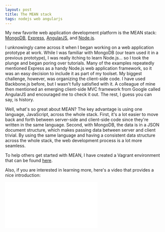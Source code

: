 ```yaml
---
layout: post
title: The MEAN stack
tags: nodejs web angularjs
---
```


My new favorite web application development platform is the MEAN stack: <a href="http://www.mongodb.org">MongoDB</a>, <a href="http://expressjs.com">Express</a>, <a href="http://angularjs.org">AngularJS</a>, and <a href="http://nodejs.org">Node.js</a>.

I unknowingly came across it when I began working on a web application prototype at work. While I was familiar with MongoDB (our team used it in a previous prototype), I was really itching to learn Node.js... so I took the plunge and began poring over tutorials. Many of the examples repeatedly mentioned Express as a handy Node.js web application framework, so it was an easy decision to include it as part of my toolset. My biggest challenge, however, was organizing the client-side code. I have used Backbone.js before, but I wasn't fully satisfied with it. A colleague of mine then mentioned an emerging client-side MVC framework from Google called AngularJS and encouraged me to check it out. The rest, I guess you can say, is history.

Well, what's so great about MEAN? The key advantage is using one language, JavaScript, across the whole stack. First, it's a lot easier to move back and forth between server-side and client-side code since they're written in the same language. Second, with MongoDB, the data is in a JSON document structure, which makes passing data between server and client trivial. By using the same language and having a consistent data structure across the whole stack, the web development process is a lot more seamless.

To help others get started with MEAN, I have created a Vagrant environment that can be found <a href="https://github.com/drejkim/mean-vagrant">here</a>.

Also, if you are interested in learning more, here's a video that provides a nice introduction:

<div class="video-container">
    <iframe src="//www.youtube.com/embed/1Sy3vWJ1N2U" frameborder="0" allowfullscreen=""></iframe>
</div>

